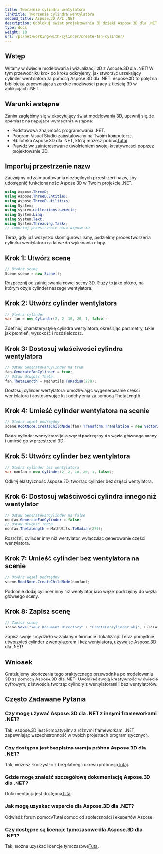 ```yaml
---
title: Tworzenie cylindra wentylatora
linktitle: Tworzenie cylindra wentylatora
second_title: Aspose.3D API .NET
description: Odblokuj świat projektowania 3D dzięki Aspose.3D dla .NET! Bez wysiłku twórz wspaniałe cylindry z wentylatorami i bez wentylatorów. Pobierz teraz wersję próbną.
type: docs
weight: 10
url: /pl/net/working-with-cylinder/create-fan-cylinder/
---
```

## Wstęp
Witamy w świecie modelowania i wizualizacji 3D z Aspose.3D dla .NET! W tym przewodniku krok po kroku odkryjemy, jak stworzyć urzekający cylinder wentylatora za pomocą Aspose.3D dla .NET. Aspose.3D to potężna biblioteka zapewniająca szerokie możliwości pracy z treścią 3D w aplikacjach .NET.
## Warunki wstępne
Zanim zagłębimy się w ekscytujący świat modelowania 3D, upewnij się, że spełniasz następujące wymagania wstępne:
- Podstawowa znajomość programowania .NET.
- Program Visual Studio zainstalowany na Twoim komputerze.
-  Biblioteka Aspose.3D dla .NET, którą możesz pobrać[Tutaj](https://releases.aspose.com/3d/net/).
- Prawdziwe zainteresowanie uwolnieniem swojej kreatywności poprzez projektowanie 3D.
## Importuj przestrzenie nazw
Zacznijmy od zaimportowania niezbędnych przestrzeni nazw, aby udostępnić funkcjonalność Aspose.3D w Twoim projekcie .NET.
```csharp
using Aspose.ThreeD;
using Aspose.ThreeD.Entities;
using Aspose.ThreeD.Utilities;
using System;
using System.Collections.Generic;
using System.Linq;
using System.Text;
using System.Threading.Tasks;
// Importuj przestrzenie nazw Aspose.3D
```
Teraz, gdy już wszystko skonfigurowaliśmy, podzielmy proces tworzenia cylindra wentylatora na łatwe do wykonania etapy.
## Krok 1: Utwórz scenę
```csharp
// Utwórz scenę
Scene scene = new Scene();
```
Rozpocznij od zainicjowania nowej sceny 3D. Służy to jako płótno, na którym ożyje cylinder naszego wentylatora.
## Krok 2: Utwórz cylinder wentylatora
```csharp
// Utwórz cylinder
var fan = new Cylinder(2, 2, 10, 20, 1, false);
```
Zdefiniuj charakterystykę cylindra wentylatora, określając parametry, takie jak promień, wysokość i rozdzielczość.
## Krok 3: Dostosuj właściwości cylindra wentylatora
```csharp
// Ustaw GenerateFanCylinder na true
fan.GenerateFanCylinder = true;
// Ustaw długość Theta
fan.ThetaLength = MathUtils.ToRadian(270);
```
Dostosuj cylinder wentylatora, umożliwiając wygenerowanie części wentylatora i dostosowując kąt odchylenia za pomocą ThetaLength.
## Krok 4: Umieść cylinder wentylatora na scenie
```csharp
// Utwórz węzeł podrzędny
scene.RootNode.CreateChildNode(fan).Transform.Translation = new Vector3(10, 0, 0);
```
Dodaj cylinder wentylatora jako węzeł podrzędny do węzła głównego sceny i umieść go w przestrzeni 3D.
## Krok 5: Utwórz cylinder bez wentylatora
```csharp
// Utwórz cylinder bez wentylatora
var nonfan = new Cylinder(2, 2, 10, 20, 1, false);
```
Odkryj elastyczność Aspose.3D, tworząc cylinder bez części wentylatora.
## Krok 6: Dostosuj właściwości cylindra innego niż wentylator
```csharp
// Ustaw GenerateFanCylinder na false
nonfan.GenerateFanCylinder = false;
// Ustaw długość Theta
nonfan.ThetaLength = MathUtils.ToRadian(270);
```
Rozróżnij cylinder inny niż wentylator, wyłączając generowanie części wentylatora.
## Krok 7: Umieść cylinder bez wentylatora na scenie
```csharp
// Utwórz węzeł podrzędny
scene.RootNode.CreateChildNode(nonfan);
```
Podobnie dodaj cylinder inny niż wentylator jako węzeł podrzędny do węzła głównego sceny.
## Krok 8: Zapisz scenę
```csharp
// Zapisz scenę
scene.Save("Your Document Directory" + "CreateFanCylinder.obj", FileFormat.WavefrontOBJ);
```
Zapisz swoje arcydzieło w żądanym formacie i lokalizacji. Teraz pomyślnie utworzyłeś cylinder z wentylatorem i bez wentylatora, używając Aspose.3D dla .NET!
## Wniosek
Gratulujemy ukończenia tego praktycznego przewodnika po modelowaniu 3D za pomocą Aspose.3D dla .NET! Uwolniłeś swoją kreatywność w świecie cyfrowym, z łatwością tworząc cylindry z wentylatorami i bez wentylatorów.
## Często Zadawane Pytania
### Czy mogę używać Aspose.3D dla .NET z innymi frameworkami .NET?
Tak, Aspose.3D jest kompatybilny z różnymi frameworkami .NET, zapewniając wszechstronność w twoich projektach programistycznych.
### Czy dostępna jest bezpłatna wersja próbna Aspose.3D dla .NET?
 Tak, możesz skorzystać z bezpłatnego okresu próbnego[Tutaj](https://releases.aspose.com/).
### Gdzie mogę znaleźć szczegółową dokumentację Aspose.3D dla .NET?
 Dokumentacja jest dostępna[Tutaj](https://reference.aspose.com/3d/net/).
### Jak mogę uzyskać wsparcie dla Aspose.3D dla .NET?
 Odwiedź forum pomocy[Tutaj](https://forum.aspose.com/c/3d/18) pomoc od społeczności i ekspertów Aspose.
### Czy dostępne są licencje tymczasowe dla Aspose.3D dla .NET?
 Tak, można uzyskać licencje tymczasowe[Tutaj](https://purchase.aspose.com/temporary-license/).